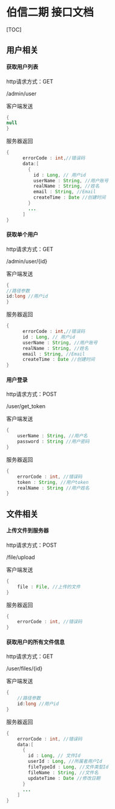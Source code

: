 # 伯信二期 接口文档

[TOC]


## 用户相关

#### 获取用户列表

http请求方式：GET

/admin/user

客户端发送
```java
{
null
}
```

服务器返回
```java
{
  	  errorCode : int,//错误码
      data:[
        {
          id : Long, // 用户id
          userName : String, //用户账号
          realName : String, //姓名
          email : String, //Email
          createTime : Date //创建时间
        }
        ...
      ]
}
```

#### 获取单个用户

http请求方式：GET

/admin/user/{id}

客户端发送
```java
{
//路径参数
id:long //用户id
}
```

服务器返回
```java
{
  	  errorCode : int,//错误码
      id : Long, // 用户id
      userName : String, //用户账号
      realName : String, //姓名
      email : String, //Email
      createTime : Date //创建时间
}
```

#### 用户登录

http请求方式：POST

/user/get_token

客户端发送
```java
{
	userName : String, //用户名
	password : String //用户密码
}
```

服务器返回
```java
{
	errorCode : int, //错误码
	token : String, //用户token
	realName : String //用户姓名
}
```


## 文件相关

#### 上传文件到服务器

http请求方式：POST

/file/upload

客户端发送
```java
{
	file : File, //上传的文件
}
```

服务器返回
```java
{
	errorCode : int, //错误码
}
```

#### 获取用户的所有文件信息

http请求方式：GET

/user/files/{id}

客户端发送
```java
{
	//路径参数
	id:long //用户id
}
```

服务器返回
```java
{
	errorCode : int, //错误码
	data:[
      {
        id : Long, // 文件Id
        userId : Long, //所属者用户Id
        fileTypeId : Long, //文件类型Id
        fileName : String, //文件名
        updateTime : Date //修改日期
      }
      ...
	]
}
```